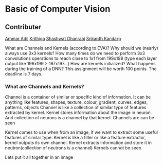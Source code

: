 # Basic of Computer Vision

## Contributer
[Ammar Adil](https://github.com/adilsammar)
[Krithiga](https://github.com/BottleSpink)
[Shashwat Dhanraaj](https://github.com/sdhanraaj12)
[Srikanth Kandarp](https://github.com/Srikanth-Kandarp)

What are Channels and Kernels (according to EVA)?
Why should we (nearly) always use 3x3 kernels?
How many times do we need to perform 3x3 convolutions operations to reach close to 1x1 from 199x199 (type each layer output like 199x199 > 197x197...)
How are kernels initialized? 
What happens during the training of a DNN?
This assignment will be worth 100 points. The deadline is 7 days. 

### What are Channels and Kernels? 
Channel is a container of similar  or specific kind of information. It can be anything like features, shapes, texture, colour, gradient, curves, edges, patterns, objects
Channel is like a collection of similar type of features extracted by kernel. Kernel stores information about the image in neuron. And collection of neurons is a channel by that kernel.
Channels are can be seen

Kernel comes to use when from an image, if we want to extract some useful features of similar type.
Kernel is like a filter or like a feature extractor, kernel outputs its own channel.
Kernel extracts information and store it in neutron(collection of neutrons is a channel)
Kernels cannot be seen.

Lets put it all together in an image
